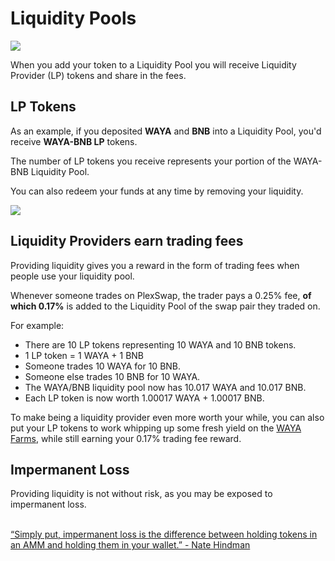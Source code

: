# Liquidity Pools

![](../../.gitbook/assets/liquidity-header.png)

When you add your token to a Liquidity Pool you will receive Liquidity Provider (LP) tokens and share in the fees.

## LP Tokens

As an example, if you deposited **WAYA** and **BNB** into a Liquidity Pool, you'd receive **WAYA-BNB LP** tokens.

The number of LP tokens you receive represents your portion of the WAYA-BNB Liquidity Pool.&#x20;

You can also redeem your funds at any time by removing your liquidity.

![](../../.gitbook/assets/screenshot-2021-04-19-at-6.27.22-pm.png)

## Liquidity Providers earn trading fees

Providing liquidity gives you a reward in the form of trading fees when people use your liquidity pool.&#x20;

Whenever someone trades on PlexSwap, the trader pays a 0.25% fee, **of which 0.17%** is added to the Liquidity Pool of the swap pair they traded on.

For example:

* There are 10 LP tokens representing 10 WAYA and 10 BNB tokens.
* 1 LP token = 1 WAYA + 1 BNB
* Someone trades 10 WAYA for 10 BNB.
* Someone else trades 10 BNB for 10 WAYA.
* The WAYA/BNB liquidity pool now has 10.017 WAYA and 10.017 BNB.
* Each LP token is now worth 1.00017 WAYA + 1.00017 BNB.

To make being a liquidity provider even more worth your while, you can also put your LP tokens to work whipping up some fresh yield on the [WAYA Farms](https://PlexSwap.finance/farms), while still earning your 0.17% trading fee reward.

## Impermanent Loss

Providing liquidity is not without risk, as you may be exposed to impermanent loss.

\
[“Simply put, impermanent loss is the difference between holding tokens in an AMM and holding them in your wallet.” - Nate Hindman](https://blog.bancor.network/beginners-guide-to-getting-rekt-by-impermanent-loss-7c9510cb2f22)

